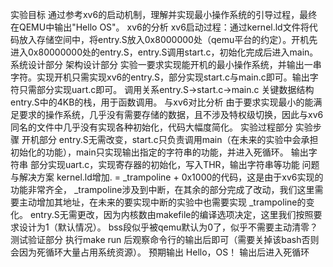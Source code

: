 实验目标
    通过参考xv6的启动机制，理解并实现最小操作系统的引导过程，最终在QEMU中输出"Hello OS"。
xv6的分析
    xv6启动过程：通过kernel.ld文件将代码放入存储空间中，将entry.S放入0x8000000处（qemu平台的约定）。开机先进入0x80000000处的entry.S，entry.S调用start.c，初始化完成后进入main。
系统设计部分
    架构设计部分
        实验一要求实现能开机的最小操作系统，并输出一串字符。实现开机只需实现xv6的entry.S，部分实现start.c与main.c即可。输出字符只需部分实现uart.c即可。
        调用关系entry.S->start.c->main.c
    关键数据结构
        entry.S中的4KB的栈，用于函数调用。
    与xv6对比分析
        由于要求实现最小的能满足要求的操作系统，几乎没有需要存储的数据，且不涉及特权级切换，因此与xv6同名的文件中几乎没有实现各种初始化，代码大幅度简化。
实验过程部分
    实验步骤
        开机部分
            entry.S无需改变，start.c只负责调用main（在未来的实验中会承担初始化的功能），main只实现输出指定的字符串的功能，并进入死循环。
        输出字符串
            部分实现uart.c，实现寄存器的初始化，写入THR，输出字符串等功能
    问题与解决方案
        kernel.ld增加. = _trampoline + 0x1000的代码，这是由于xv6实现的功能非常齐全， _trampoline涉及到中断，在其余的部分完成了改动，我们这里需要主动增加其地址，在未来的要实现中断的实验中也需要实现 _trampoline的变化。
        entry.S无需更改，因为内核数由makefile的编译选项决定，这里我们按照要求设计为1（默认情况）。
        bss段似乎被qemu默认为0了，似乎不需要主动清零？
测试验证部分
    执行make run 后观察命令行的输出后即可（需要关掉该bash否则会因为死循环大量占用系统资源）。
    预期输出
        Hello，OS！
    输出后进入死循环
